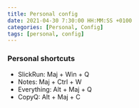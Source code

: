 ```yaml
---
title: Personal config
date: 2021-04-30 7:30:00 HH:MM:SS +0100
categories: [Personal, Config]
tags: [personal, config]
---
```


### Personal shortcuts

* SlickRun: Maj + Win + Q
* Notes: Maj + Ctrl + W
* Everything: Alt + Maj + Q
* CopyQ: Alt + Maj + C
